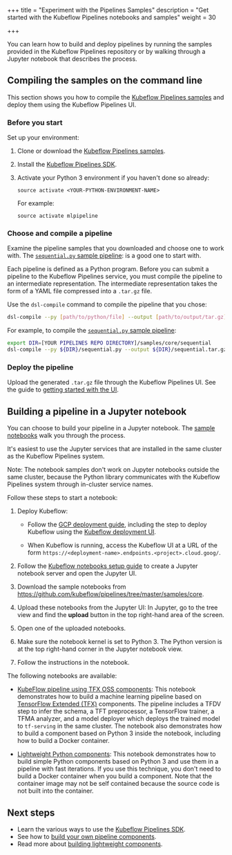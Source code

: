 +++
title = "Experiment with the Pipelines Samples"
description = "Get started with the Kubeflow Pipelines notebooks and samples"
weight = 30
                    
+++

You can learn how to build and deploy pipelines by running the samples
provided in the Kubeflow Pipelines repository or by walking through a
Jupyter notebook that describes the process.

## Compiling the samples on the command line

This section shows you how to compile the 
[Kubeflow Pipelines samples](https://github.com/kubeflow/pipelines/tree/master/samples)
and deploy them using the Kubeflow Pipelines UI.

### Before you start

Set up your environment:

1. Clone or download the
  [Kubeflow Pipelines samples](https://github.com/kubeflow/pipelines/tree/master/samples).
1. Install the [Kubeflow Pipelines SDK](/docs/pipelines/sdk/install-sdk/).
1. Activate your Python 3 environment if you haven't done so already:

    ```
    source activate <YOUR-PYTHON-ENVIRONMENT-NAME>
    ```

    For example:

    ```
    source activate mlpipeline
    ```

### Choose and compile a pipeline

Examine the pipeline samples that you downloaded and choose one to work with.
The 
[`sequential.py` sample pipeline](https://github.com/kubeflow/pipelines/blob/master/samples/core/sequential/sequential.py):
is a good one to start with.

Each pipeline is defined as a Python program. Before you can submit a pipeline
to the Kubeflow Pipelines service, you must compile the 
pipeline to an intermediate representation. The intermediate representation
takes the form of a YAML file compressed into a 
`.tar.gz` file.

Use the `dsl-compile` command to compile the pipeline that you chose:

```bash
dsl-compile --py [path/to/python/file] --output [path/to/output/tar.gz]
```

For example, to compile the
[`sequential.py` sample pipeline](https://github.com/kubeflow/pipelines/blob/master/samples/core/sequential/sequential.py):

```bash
export DIR=[YOUR PIPELINES REPO DIRECTORY]/samples/core/sequential
dsl-compile --py ${DIR}/sequential.py --output ${DIR}/sequential.tar.gz
```

### Deploy the pipeline

Upload the generated `.tar.gz` file through the Kubeflow Pipelines UI. See the
guide to [getting started with the UI](/docs/pipelines/pipelines-quickstart).

## Building a pipeline in a Jupyter notebook

You can choose to build your pipeline in a Jupyter notebook. The
[sample notebooks](https://github.com/kubeflow/pipelines/tree/master/samples/core)
walk you through the process.

It's easiest to use the Jupyter services that are installed in the same cluster as 
the Kubeflow Pipelines system. 

Note: The notebook samples don't work on Jupyter notebooks outside the same 
cluster, because the Python library communicates with the Kubeflow Pipelines 
system through in-cluster service names.

Follow these steps to start a notebook:

1. Deploy Kubeflow:

    * Follow the [GCP deployment guide](/docs/gke/deploy/), including the step 
      to deploy Kubeflow using the 
      [Kubeflow deployment UI](https://deploy.kubeflow.cloud/).

    * When Kubeflow is running, access the Kubeflow UI at a URL of the form
      `https://<deployment-name>.endpoints.<project>.cloud.goog/`.

1. Follow the [Kubeflow notebooks setup guide](/docs/notebooks/setup/) to
  create a Jupyter notebook server and open the Jupyter UI.

1. Download the sample notebooks from
  https://github.com/kubeflow/pipelines/tree/master/samples/core.

1. Upload these notebooks from the Jupyter UI: In Jupyter, go to the tree view
  and find the **upload** button in the top right-hand area of the screen.

1. Open one of the uploaded notebooks.

1. Make sure the notebook kernel is set to Python 3. The Python version is at 
  the top right-hand corner in the Jupyter notebook view. 
  
1. Follow the instructions in the notebook.

The following notebooks are available:

* [KubeFlow pipeline using TFX OSS components](https://github.com/kubeflow/pipelines/blob/master/samples/core/tfx-oss/TFX%20Example.ipynb):
  This notebook demonstrates how to build a machine learning pipeline based on
  [TensorFlow Extended (TFX)](https://www.tensorflow.org/tfx/) components. 
  The pipeline includes a TFDV step to infer the schema, a TFT preprocessor, a 
  TensorFlow trainer, a TFMA analyzer, and a model deployer which deploys the 
  trained model to `tf-serving` in the same cluster. The notebook also 
  demonstrates how to build a component based on Python 3 inside the notebook, 
  including how to build a Docker container.

* [Lightweight Python components](https://github.com/kubeflow/pipelines/blob/master/samples/core/lightweight_component/lightweight_component.ipynb): 
  This notebook demonstrates how to build simple Python components based on 
  Python 3 and use them in a pipeline with fast iterations. If you use this
  technique, you don't need to build a Docker container when you build a
  component. Note that the container image may not be self contained because the 
  source code is not built into the container.

## Next steps

* Learn the various ways to use the [Kubeflow Pipelines 
  SDK](/docs/pipelines/sdk/sdk-overview/).
* See how to 
  [build your own pipeline components](/docs/pipelines/sdk/build-component/).
* Read more about 
  [building lightweight components](/docs/pipelines/sdk/lightweight-python-components/).
